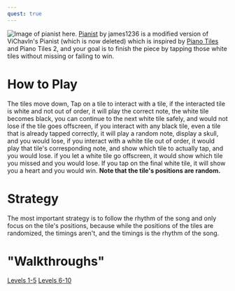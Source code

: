 ```yaml
---
quest: true
---
```

![Image of pianist here.](https://www.fancade.com/wiki/uploads/Pianist.png)
[Pianist](https://play.fancade.com/5E99CD887C4A8028) by james1236 is a modified version of ViChavln's Pianist (which is now deleted) which is inspired by [Piano Tiles](https://en.wikipedia.org/wiki/Piano_Tiles) and Piano Tiles 2, and your goal is to finish the piece by tapping those white tiles without missing or failing to win.

# How to Play
The tiles move down, Tap on a tile to interact with a tile, if the interacted tile is white and not out of order, it will play the correct note, the white tile becomes black, you can continue to the next white tile safely, and would not lose if the tile goes offscreen, if you interact with any black tile, even a tile that is already tapped correctly, it will play a random note, display a skull, and you would lose, if you interact with a white tile out of order, it would play that tile's corresponding note, and show which tile to actually tap, and you would lose. if you let a white tile go offscreen, it would show which tile you missed and you would lose. If you tap on the final white tile, it will show you a heart and you would win. **Note that the tile's positions are random.**

# Strategy
The most important strategy is to follow the rhythm of the song and only focus on the tile's positions, because while the positions of the tiles are randomized, the timings aren't, and the timings is the rhythm of the song.

# "Walkthroughs"
[Levels 1-5](https://www.youtube.com/watch?v=zdGule9cNxE)
[Levels 6-10](https://www.youtube.com/watch?v=1uJmgt0E_V0)